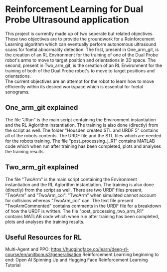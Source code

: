 # Reinforcement Learning for Dual Probe Ultrasound application 
This project is currently made up of two seperate but related objectives. 
These two objectives are to provide the groundwork for a Reinforcement Learning algorithm which can eventually perform autonomous ultrasound scans for foetal abnormality detection. 
The first, present in One_arm_git, is the creation of an RL Environment for the training of one of the Dual Probe robot's arms to move to target position and orientations in 3D space.
The second, present in Two_arm_git, is the creation of an RL Environment for the training of both of the Dual Probe robot's to move to target positions and orientations.   
The current objectives are an attempt for the robot to learn how to move efficiently within its desired workspace which is essential for foetal sonograms. 

## One_arm_git explained
The file "JRun" is the main script containing the Environment instantiation and the RL Aglorithm instantiation. The training is also done (directly) from the script as well. 
The folder "Housden created STL and URDF 5" contains all of the robots contents. The URDF file and the STL files which are needed for the robots training.
The file "post_processing_j_R1" contains MATLAB code which when run after training has been completed, plots and analyses the training results.

## Two_arm_git explained 
The file "TwoArm" is the main script containing the Environment instantiation and the RL Aglorithm instantiation. The training is also done (directly) from the script as well.
There are two URDF files present, "TwoArm" and "TwoArm_col". "TwoArm" when simulated cannot account for collisions whereas "TwoArm_col" can. 
The text file present "TwoArmCommented" contains comments in the URDF file for a breakdown of how the URDF is written.
The file "post_processing_two_arm_R1" contains MATLAB code which when run after training has been completed, plots and analyses the training results.

## Useful Resources for RL 
Multi-Agent and PPO: https://huggingface.co/learn/deep-rl-course/en/unitbonus3/generalisation
Reinforcement Learning beginning to end: Open AI Spinning Up and Hugging Face Reinforcement Learning Tutorial 
